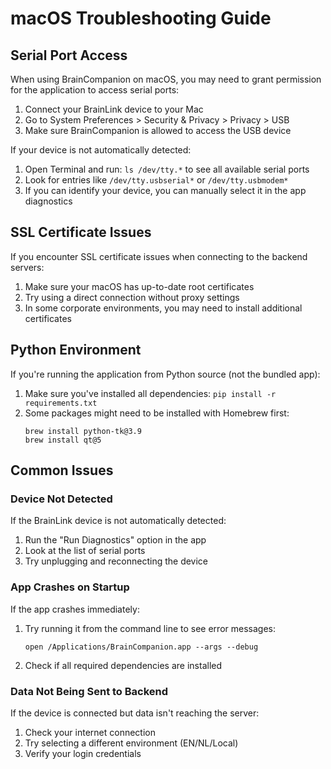 # macOS Troubleshooting Guide

## Serial Port Access

When using BrainCompanion on macOS, you may need to grant permission for the application to access serial ports:

1. Connect your BrainLink device to your Mac
2. Go to System Preferences > Security & Privacy > Privacy > USB
3. Make sure BrainCompanion is allowed to access the USB device

If your device is not automatically detected:

1. Open Terminal and run: `ls /dev/tty.*` to see all available serial ports
2. Look for entries like `/dev/tty.usbserial*` or `/dev/tty.usbmodem*`
3. If you can identify your device, you can manually select it in the app diagnostics

## SSL Certificate Issues

If you encounter SSL certificate issues when connecting to the backend servers:

1. Make sure your macOS has up-to-date root certificates
2. Try using a direct connection without proxy settings
3. In some corporate environments, you may need to install additional certificates

## Python Environment

If you're running the application from Python source (not the bundled app):

1. Make sure you've installed all dependencies: `pip install -r requirements.txt`
2. Some packages might need to be installed with Homebrew first:
   ```
   brew install python-tk@3.9
   brew install qt@5
   ```

## Common Issues

### Device Not Detected

If the BrainLink device is not automatically detected:

1. Run the "Run Diagnostics" option in the app
2. Look at the list of serial ports
3. Try unplugging and reconnecting the device

### App Crashes on Startup

If the app crashes immediately:

1. Try running it from the command line to see error messages:
   ```
   open /Applications/BrainCompanion.app --args --debug
   ```
2. Check if all required dependencies are installed

### Data Not Being Sent to Backend

If the device is connected but data isn't reaching the server:

1. Check your internet connection
2. Try selecting a different environment (EN/NL/Local)
3. Verify your login credentials
